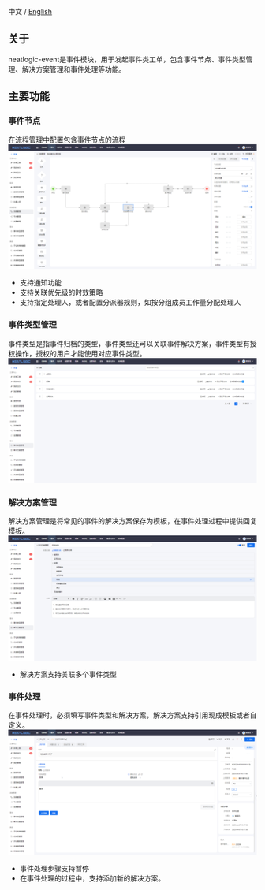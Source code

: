 中文 / [English](README.en.md)

## 关于

neatlogic-event是事件模块，用于发起事件类工单，包含事件节点、事件类型管理、解决方案管理和事件处理等功能。

## 主要功能

### 事件节点

在流程管理中配置包含事件节点的流程<br>
![img.png](README_IMAGES/img.png)
- 支持通知功能
- 支持关联优先级的时效策略
- 支持指定处理人，或者配置分派器规则，如按分组成员工作量分配处理人

### 事件类型管理

事件类型是指事件归档的类型，事件类型还可以关联事件解决方案，事件类型有授权操作，授权的用户才能使用对应事件类型。
![img.png](README_IMAGES/img1.png)


### 解决方案管理

解决方案管理是将常见的事件的解决方案保存为模板，在事件处理过程中提供回复模板。
![img.png](README_IMAGES/img2.png)
- 解决方案支持关联多个事件类型
    

### 事件处理

在事件处理时，必须填写事件类型和解决方案，解决方案支持引用现成模板或者自定义。
![img.png](README_IMAGES/img3.png)
- 事件处理步骤支持暂停
- 在事件处理的过程中，支持添加新的解决方案。
